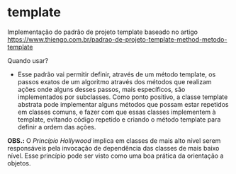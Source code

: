 # template

Implementação do padrão de projeto template baseado no artigo https://www.thiengo.com.br/padrao-de-projeto-template-method-metodo-template

Quando usar?

- Esse padrão vai permitir definir, através de um método template, os passos exatos de um algoritmo através dos métodos que realizam ações onde alguns desses passos, mais específicos, são implementados por subclasses. Como ponto positivo, a classe template abstrata pode implementar alguns métodos que possam estar repetidos em classes comuns, e fazer com que essas classes implementem à template, evitando código repetido e criando o método template para definir a ordem das ações.

**OBS.:** O *Princípio Hollywood* implica em classes de mais alto nível serem responsáveis pela invocação de dependência das classes de mais baixo nível. Esse princípio pode ser visto como uma boa prática da orientação a objetos.